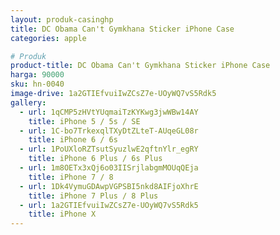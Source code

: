 ```yaml
---
layout: produk-casinghp
title: DC Obama Can't Gymkhana Sticker iPhone Case
categories: apple

# Produk
product-title: DC Obama Can't Gymkhana Sticker iPhone Case
harga: 90000
sku: hn-0040
image-drive: 1a2GTIEfvuiIwZCsZ7e-UOyWQ7vS5Rdk5
gallery:
  - url: 1qCMP5zHVtYUqmaiTzKYKwg3jwWBw14AY
    title: iPhone 5 / 5s / SE
  - url: 1C-bo7TrkexqlTXyDtZLteT-AUqeGL08r
    title: iPhone 6 / 6s
  - url: 1PoUXloRZTsutSyuzlwE2qftnYlr_egRY
    title: iPhone 6 Plus / 6s Plus
  - url: 1m8OETx3xQj6o03IISrjlabgmMOUqQEja
    title: iPhone 7 / 8
  - url: 1Dk4VymuGDAwpVGPSBI5nkd8AIFjoXhrE
    title: iPhone 7 Plus / 8 Plus
  - url: 1a2GTIEfvuiIwZCsZ7e-UOyWQ7vS5Rdk5
    title: iPhone X
---
```

